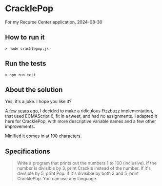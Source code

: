 # CracklePop

For my Recurse Center application, 2024-08-30

## How to run it

```
> node cracklepop.js
```

## Run the tests

```
> npm run test
```

## About the solution

Yes, it's a joke. I hope you like it?

[A few years ago](https://x.com/NeilKNet/status/1357738719759896577), I decided to make a ridiculous Fizzbuzz implementation, that used ECMAScript 6, fit in a tweet, and had no assignments. I adapted it here for CracklePop, with more descriptive variable names and a few other improvements.

Minified it comes in at 190 characters.

## Specifications

> Write a program that prints out the numbers 1 to 100 (inclusive). If the number is divisible by 3, print 
> Crackle instead of the number. If it's divisible by 5, print Pop. If it's divisible by both 3 and 5, print
> CracklePop. You can use any language.


